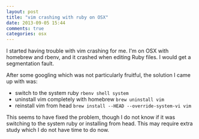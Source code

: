 ```yaml
---
layout: post
title: "vim crashing with ruby on OSX"
date: 2013-09-05 15:44
comments: true
categories: osx
---
```


I started having trouble with vim crashing for me. I'm on OSX with homebrew and rbenv, and it crashed when editing Ruby files. I would get a segmentation fault. 

After some googling which was not particularly fruitful, the solution I came up with was:

* switch to the system ruby `rbenv shell system`
* uninstall vim completely with homebrew `brew uninstall vim`
* reinstall vim from head `brew install --HEAD --override-system-vi vim`

This seems to have fixed the problem, though I do not know if it was switching to the system ruby or installing from head. This may require extra study which I do not have time to do now.
